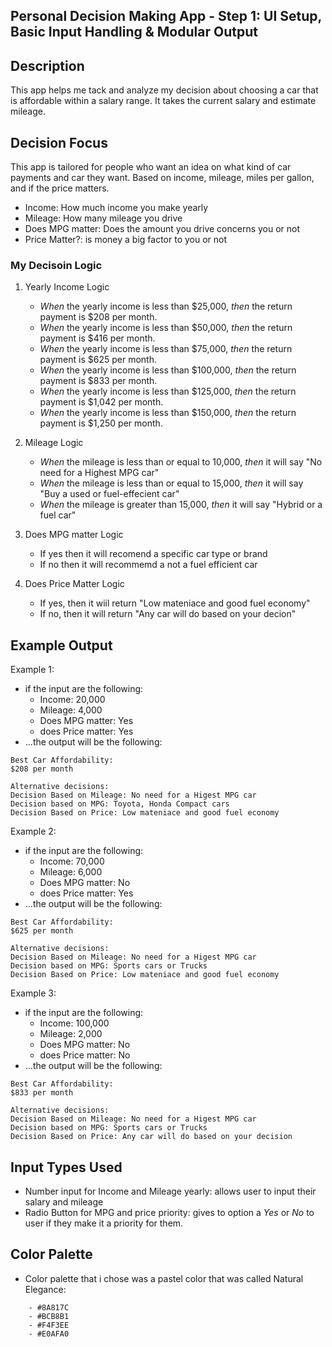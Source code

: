 ## Personal Decision Making App - Step 1: UI Setup, Basic Input Handling & Modular Output

## Description
This app helps me tack and analyze my decision about choosing a car that is affordable within a salary range. It takes the current salary and estimate mileage. <br>

## Decision Focus
This app is tailored for people who want an idea on what kind of car payments and car they want. Based on income, mileage, miles per gallon, and if the price matters.
- Income: How much income you make yearly
- Mileage: How many mileage you drive 
- Does MPG matter: Does the amount you drive concerns you or not
- Price Matter?: is money a big factor to you or not

### My Decisoin Logic 
1. Yearly Income Logic
    - *When* the yearly income is less than $25,000, *then* the return payment is $208 per month.
    - *When* the yearly income is less than $50,000, *then* the return payment is $416 per month.
    - *When* the yearly income is less than $75,000, *then* the return payment is $625 per month.
    - *When* the yearly income is less than $100,000, *then* the return payment is $833 per month.
    - *When* the yearly income is less than $125,000, *then* the return payment is $1,042 per month.
    - *When* the yearly income is less than $150,000, *then* the return payment is $1,250 per month.

2. Mileage Logic
    - *When* the mileage is less than or equal to 10,000, *then* it will say "No need for a Highest MPG  car"
    - *When* the mileage is less than or equal to 15,000, *then* it will say "Buy a used or fuel-effecient car"
    - *When* the mileage is greater than 15,000, *then* it will say "Hybrid or a fuel car"

3. Does MPG matter Logic
    - If yes then it will recomend a specific car type or brand
    - If no then it will recommemd a not a fuel efficient car

4. Does Price Matter Logic
    - If yes, then it wiil return "Low mateniace and good fuel economy"
    - If no, then it will return "Any car will do based on your decion"

## Example Output
Example 1:
- if the input are the following:
    - Income: 20,000
    - Mileage: 4,000
    - Does MPG matter: Yes
    - does Price matter: Yes
- ...the output will be the following:
```
Best Car Affordability:
$208 per month

Alternative decisions:
Decision Based on Mileage: No need for a Higest MPG car
Decision based on MPG: Toyota, Honda Compact cars
Decision Based on Price: Low mateniace and good fuel economy
```
Example 2:
- if the input are the following:
    - Income: 70,000
    - Mileage: 6,000
    - Does MPG matter: No
    - does Price matter: Yes
- ...the output will be the following:
```
Best Car Affordability:
$625 per month

Alternative decisions:
Decision Based on Mileage: No need for a Higest MPG car
Decision based on MPG: Sports cars or Trucks
Decision Based on Price: Low mateniace and good fuel economy
```
Example 3:
- if the input are the following:
    - Income: 100,000
    - Mileage: 2,000
    - Does MPG matter: No
    - does Price matter: No
- ...the output will be the following:
```
Best Car Affordability:
$833 per month

Alternative decisions:
Decision Based on Mileage: No need for a Higest MPG car
Decision based on MPG: Sports cars or Trucks
Decision Based on Price: Any car will do based on your decision
```

## Input Types Used
- Number input for Income and Mileage yearly: allows user to input their salary and mileage 
- Radio Button for MPG and price priority: gives to option a *Yes* or *No* to user if they make it a priority for them.


## Color Palette 
- Color palette that i chose was a pastel color that was called Natural Elegance:
```    - #463F3A
    - #8A817C
    - #BCB8B1
    - #F4F3EE
    - #E0AFA0
```